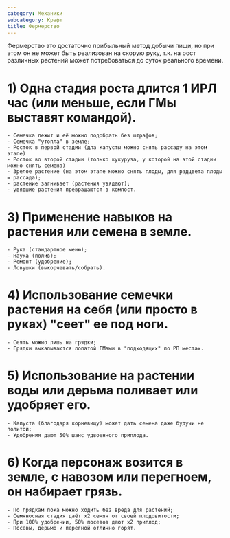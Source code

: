 ```yaml
---
category: Механики
subcategory: Крафт
title: Фермерство
---
```


Фермерство это достаточно прибыльный метод добычи пищи, но при этом он не может быть реализован на скорую руку, т.к. на рост различных растений может потребоваться до суток реального времени.

# 1) Одна стадия роста длится 1 ИРЛ час (или меньше, если ГМы выставят командой).
    - Семечка лежит и её можно подобрать без штрафов;
    - Семечка "утопла" в земле;
    - Росток в первой стадии (дла капусты можно снять рассаду на этом этапе)
    - Росток во второй стадии (только кукуруза, у которой на этой стадии можно снять семена)
    - Зрелое растение (на этом этапе можно снять плоды, для радцвета плоды = рассада);
    - растение загнивает (растения увядают);
    - увядшие растения превращаются в компост.

# 3) Применение навыков на растения или семена в земле.
    - Рука (стандартное меню);
    - Наука (полив);
    - Ремонт (удобрение);
    - Ловушки (выкорчевать/собрать).

# 4) Использование семечки растения на себя (или просто в руках) "сеет" ее под ноги.
    - Сеять можно лишь на грядки;
    - Грядки выкапываются лопатой ГМами в "подходящих" по РП местах.

# 5) Использование на растении воды или дерьма поливает или удобряет его.
    - Капуста (благодаря корневищу) может дать семена даже будучи не политой;
    - Удобрения дают 50% шанс удвоенного приплода.

# 6) Когда персонаж возится в земле, с навозом или перегноем, он набирает грязь.
    - По грядкам пока можно ходить без вреда для растений;
    - Семяносная стадия даёт х2 семян от своей плодовитости;
    - При 100% удобрении, 50% посевов дают х2 приплод;
    - Посевы, дерьмо и перегной отлично горят.
